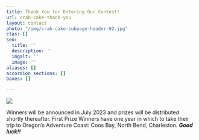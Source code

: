 ```yaml
---
title: Thank You for Entering Our Contest!
url: crab-cake-thank-you
layout: contact
photo: "/img/crab-cake-subpage-header-02.jpg"
ctas: []
seo:
  title: ''
  description: ''
  imgalt: ''
  image: ''
aliases: []
accordion_sections: []
boxes: []

---
```

![](/img/thankyou-graphic-icon.png)

Winners will be announced in July 2023 and prizes will be distributed shortly thereafter. First Prize Winners have one year in which to take their trip to Oregon’s Adventure Coast: Coos Bay, North Bend, Charleston. **_Good luck!!_**